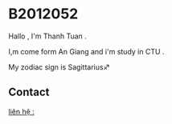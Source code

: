 # B2012052
Hallo , I'm Thanh Tuan .

I,m come form An Giang and i'm study in CTU .

My zodiac sign is Sagittarius♐

## Contact

[liên hệ :](https://www.facebook.com/profile.php?id=100035656414266)
